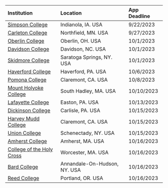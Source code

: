 | **Institution** | **Location** | **App Deadline** |
| :----       | :---       | :--- |
| [Simpson College](#simpson) | Indianola, IA. USA | 9/22/2023|
| [Carleton College](#carleton) | Northfield, MN. USA | 9/27/2023 |
| [Oberlin College](#oberlin-cs) | Oberlin, OH. USA | 10/1/2023 |
| [Davidson College](#davidson) | Davidson, NC. USA | 10/1/2023 |
| [Skidmore College](#skidmore) | Saratoga Springs, NY. USA | 10/1/2023 |
| [Haverford College](#haverford) | Haverford, PA. USA | 10/6/2023 |
| [Pomona College](#pomona) | Claremont, CA. USA | 10/8/2023 |
| [Mount Holyoke College](#holyoke) | South Hadley, MA. USA | 10/10/2023 |
| [Lafayette College](#lafayette) | Easton, PA. USA| 10/13/2023 |
| [Dickinson College](#dickinson) | Carlisle, PA. USA | 10/15/2023 |
| [Harvey Mudd College](#hmc-cs) | Claremont, CA. USA | 10/15/2023 |
| [Union College](#union) | Schenectady, NY. USA | 10/15/2023 |
| [Amherst College](#amherst) | Amherst, MA. USA | 10/16/2023 |
| [College of the Holy Cross](#holycross) | Worcester, MA. USA | 10/16/2023 |
| [Bard College](#bard) | Annandale-On-Hudson, NY. USA| 10/16/2023 |
| [Reed College](#reed) | Portland, OR. USA | 10/16/2023 |
